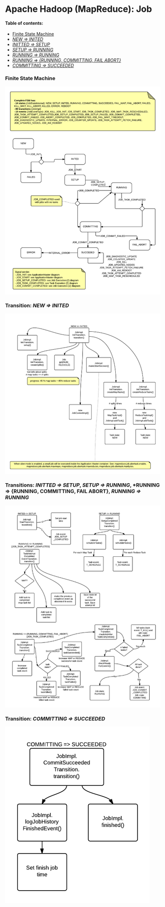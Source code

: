Apache Hadoop (MapReduce): Job 
==============
#### Table of contents:
 * [Finite State Machine](#finite-state-machine) 
 * [*NEW => INITED*](#transition-new--inited)
 * [*INITTED => SETUP*](#transitions-initted--setup-setup--running-running--running-committing-fail-abort-running--running)
 * [*SETUP => RUNNING*](#transitions-initted--setup-setup--running-running--running-committing-fail-abort-running--running)
 * [*RUNNING => RUNNING*](#transitions-initted--setup-setup--running-running--running-committing-fail-abort-running--running)
 * [*RUNNING => {RUNNING, COMMITTING, FAIL ABORT}*](#transitions-initted--setup-setup--running-running--running-committing-fail-abort-running--running)
 * [*COMMITTING => SUCCEEDED*](#transition-committing--succeeded)

### Finite State Machine
<a>![](sources/png/Yarn_(5)_-_Job_Execution_FSM_(1).png)</a>

### Transition: *NEW => INITED* 
<a>![](sources/png/Yarn_(6)_-_Job_execution_(1).png)</a>

### Transitions: *INITTED => SETUP*, *SETUP => RUNNING*, *RUNNING => {RUNNING, COMMITTING, FAIL ABORT}, *RUNNING => RUNNING*
<a>![](sources/png/Yarn_(7)_-_Job_Execution_(2).png)</a>

### Transition: *COMMITTING => SUCCEEDED*
<a>![](sources/png/Yarn_(8)_-_Job_Execution_(3).png)</a>
